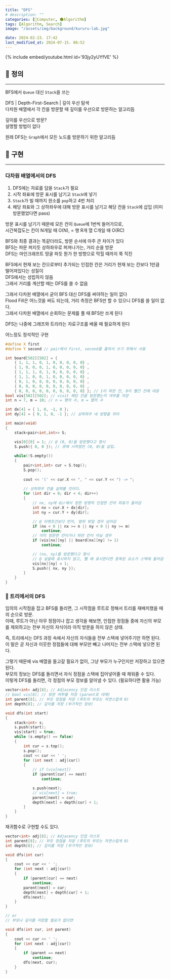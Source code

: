 ```yaml
---
title: "DFS"
# description: ""
categories: [💫Computer, 🌑Algorithm]
tags: [Algorithm, Search]
image: "/assets/img/background/kururu-lab.jpg"

date: 2024-02-23. 17:42
last_modified_at: 2024-07-15. 06:52
---
```


{% include embed/youtube.html id='93jy2yUYfVE' %}

## 💫 정의

---

BFS에서 `Queue` 대신 `Stack`을 쓰는  

DFS | Depth-First-Search | 깊이 우선 탐색  
다차원 배열에서 각 칸을 방문할 때 깊이를 우선으로 방문하는 알고리듬  

깊이를 우선으로 방문?  
설명할 방법이 없다  

원래 DFS는 `Graph`에서 모든 노드를 방문하기 위한 알고리듬  

## 💫 구현

---

### 다차원 배열에서의 DFS

1. DFS에는 자료를 담을 `Stack`가 필요
2. 시작 좌표에 방문 표시를 남기고 `Stack`에 넣기
3. `Stack`가 빌 때까지 원소를 `pop`하고 4번 처리
4. 해당 좌표와 그 상하좌우에 대해 방문 표시를 남기고 해당 칸을 `Stack`에 삽입 (이미 방문했었다면 pass)

방문 표시를 남기기 때문에 모든 칸이 `Queue`에 1번씩 들어가므로,  
시간복잡도는 칸이 N개일 때 O(N), = 행 R개 열 C개일 때 O(RC)  

BFS와 최종 결과는 똑같더라도, 방문 순서에 아주 큰 차이가 있다  
BFS는 파문 퍼지듯 상하좌우로 퍼져나가는, 거리 순을 방문  
DFS는 마인크래프트 땅굴 파듯 뭔가 한 방향으로 막힐 때까지 쭉 직진  

BFS에서 현재 보는 칸으로부터 추가되는 인접한 칸은 거리가 현재 보는 칸보다 1만큼 떨어져있다는 성질이  
DFS에서는 성립하지 않음  
그래서 거리를 계산할 때는 DFS를 쓸 수 없음  

그래서 다차원 배열에서 굳이 BFS 대신 DFS를 써야하는 일이 없다  
Flood Fill은 어느것을 써도 되는데, 거리 측정은 BFS만 할 수 있으니 DFS를 쓸 일이 없다.  
그래서 다차원 배열에서 순회하는 문제를 풀 때 BFS만 쓰게 된다  

DFS는 나중에 그래프와 트리라는 자료구조를 배울 때 필요하게 된다  

어느정도 정석적인 구현  

```cpp
#define X first
#define Y second // pair에서 first, second를 줄여서 쓰기 위해서 사용

int board[502][502] = {
	{ 1, 1, 1, 0, 1, 0, 0, 0, 0, 0} ,
	{ 1, 0, 0, 0, 1, 0, 0, 0, 0, 0} ,
	{ 1, 1, 1, 0, 1, 0, 0, 0, 0, 0} ,
	{ 1, 1, 0, 0, 1, 0, 0, 0, 0, 0} ,
	{ 0, 1, 0, 0, 0, 0, 0, 0, 0, 0} ,
	{ 0, 0, 0, 0, 0, 0, 0, 0, 0, 0} ,
	{ 0, 0, 0, 0, 0, 0, 0, 0, 0, 0} }; // 1이 파란 칸, 0이 빨간 칸에 대응
bool vis[502][502]; // visit 해당 칸을 방문했는지 여부를 저장
int n = 7, m = 10; // n = 행의 수, m = 열의 수

int dx[4] = { 1, 0, -1, 0 };
int dy[4] = { 0, 1, 0, -1 }; // 상하좌우 네 방향을 의미

int main(void)
{
	stack<pair<int,int>> S;

	vis[0][0] = 1; // @ (0, 0)을 방문했다고 명시
	S.push({ 0, 0 }); // 큐에 시작점인 (0, 0)을 삽입.
	
	while(!S.empty())
	{
		pair<int,int> cur = S.top();
		S.pop();
		
		cout << '(' << cur.X << ", " << cur.Y << ") -> ";
		
		// 상하좌우 칸을 살펴볼 것이다.
		for (int dir = 0; dir < 4; dir++)
		{ 
			// nx, ny에 dir에서 정한 방향의 인접한 칸의 좌표가 들어감
			int nx = cur.X + dx[dir];
			int ny = cur.Y + dy[dir];

			// @ 아랫조건보다 먼저, 범위 밖일 경우 넘어감
			if (nx < 0 || nx >= n || ny < 0 || ny >= m)
				continue; 
			// 이미 방문한 칸이거나 파란 칸이 아닐 경우
			if (vis[nx][ny] || board[nx][ny] != 1)
				continue;

			// (nx, ny)를 방문했다고 명시
			// @ 넣을때 표시하지 않고, 뺄 때 표시한다면 중복된 요소가 스택에 들어갈 수 있어서 메모리 초과, 시간 초과가 날 수 있다
			vis[nx][ny] = 1; 
			S.push({ nx, ny });
		}
	}
}
```

### 🫧 트리에서의 DFS

임의의 시작점을 잡고 BFS를 돌리면, 그 시작점을 루트로 정해서 트리를 재배치했을 때의 순으로 방문.  
이때, 루트가 아닌 아무 정점이나 잡고 생각을 해보면, 인접한 정점들 중에 자신의 부모를 제외하고는 전부 자신의 자식이라 아직 방문을 하지 않은 상태.  

즉, 트리에서는 DFS 과정 속에서 자신의 자식들을 전부 스택에 넣어주기만 하면 된다.  
이 말은 곧 자신과 이웃한 정점들에 대해 부모만 빼고 나머지는 전부 스택에 넣으면 된다.  

그렇기 때문에 vis 배열을 들고갈 필요가 없이, 그냥 부모가 누구인지만 저장하고 있으면 된다.  
부모의 정보는 DFS를 돌리면서 자식 정점을 스택에 집어넣어줄 때 채워줄 수 있다.  
이렇게 DFS를 돌리면, 각 정점의 부모 정보를 알아낼 수 있다. (필요하다면 활용 가능)  

```cpp
vector<int> adj[8]; // Adjacency 인접 리스트
// bool vis[8]; // 방문 여부를 저장 (parent로 대체)
int parent[8]; // 부모 정점을 저장 (루트의 부모는 자연스럽게 0)
int depth[8]; // 깊이를 저장 (부가적인 정보)

void dfs(int start)
{
	stack<int> s;
	s.push(start);
	vis[start] = true;
	while (s.empty() == false)
	{
		int cur = s.top();
		s.pop();
		cout << cur << ' ';
		for (int next : adj[cur])
		{
			// if (vis[next])
			if (parent[cur] == next)
				continue;

			s.push(next);
			// vis[next] = true;
			parent[next] = cur;
			depth[next] = depth[cur] + 1;
		}
	}
}
```

재귀함수로 구현할 수도 있다.  

```cpp
vector<int> adj[8]; // Adjacency 인접 리스트
int parent[8]; // 부모 정점을 저장 (루트의 부모는 자연스럽게 0)
int depth[8]; // 깊이를 저장 (부가적인 정보)

void dfs(int cur)
{
	cout << cur << ' ';
	for (int next : adj[cur])
	{
		if (parent[cur] == next)
			continue;
		parent[next] = cur;
		depth[next] = depth[cur] + 1;
		dfs(next);
	}
}

// or
// 부모나 깊이를 저장할 필요가 없다면

void dfs(int cur, int parent)
{
	cout << cur << ' ';
	for (int next : adj[cur])
	{
		if (parent == next)
			continue;
		dfs(next, cur);
	}
}
```

